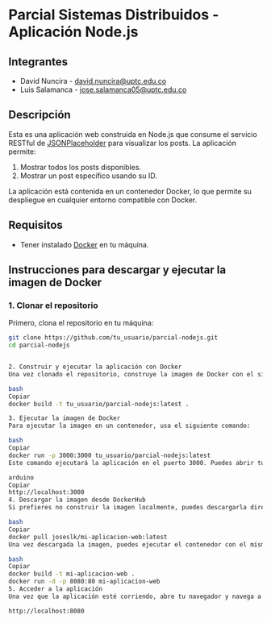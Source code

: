 # Parcial Sistemas Distribuidos - Aplicación Node.js

## Integrantes

- David Nuncira - david.nuncira@uptc.edu.co
- Luis Salamanca - jose.salamanca05@uptc.edu.co

## Descripción

Esta es una aplicación web construida en Node.js que consume el servicio RESTful de [JSONPlaceholder](https://jsonplaceholder.typicode.com) para visualizar los posts. La aplicación permite:

1. Mostrar todos los posts disponibles.
2. Mostrar un post específico usando su ID.

La aplicación está contenida en un contenedor Docker, lo que permite su despliegue en cualquier entorno compatible con Docker.

## Requisitos

- Tener instalado [Docker](https://www.docker.com/products/docker-desktop) en tu máquina.

## Instrucciones para descargar y ejecutar la imagen de Docker

### 1. Clonar el repositorio

Primero, clona el repositorio en tu máquina:

```bash
git clone https://github.com/tu_usuario/parcial-nodejs.git
cd parcial-nodejs


2. Construir y ejecutar la aplicación con Docker
Una vez clonado el repositorio, construye la imagen de Docker con el siguiente comando:

bash
Copiar
docker build -t tu_usuario/parcial-nodejs:latest .

3. Ejecutar la imagen de Docker
Para ejecutar la imagen en un contenedor, usa el siguiente comando:

bash
Copiar
docker run -p 3000:3000 tu_usuario/parcial-nodejs:latest
Este comando ejecutará la aplicación en el puerto 3000. Puedes abrir tu navegador y acceder a la aplicación en:

arduino
Copiar
http://localhost:3000
4. Descargar la imagen desde DockerHub
Si prefieres no construir la imagen localmente, puedes descargarla directamente desde DockerHub. Para hacerlo, usa:

bash
Copiar
docker pull joseslk/mi-aplicacion-web:latest
Una vez descargada la imagen, puedes ejecutar el contenedor con el mismo comando que se explicó antes:

bash
Copiar
docker build -t mi-aplicacion-web .
docker run -d -p 8080:80 mi-aplicacion-web
5. Acceder a la aplicación
Una vez que la aplicación esté corriendo, abre tu navegador y navega a las siguientes rutas:

http://localhost:8080
